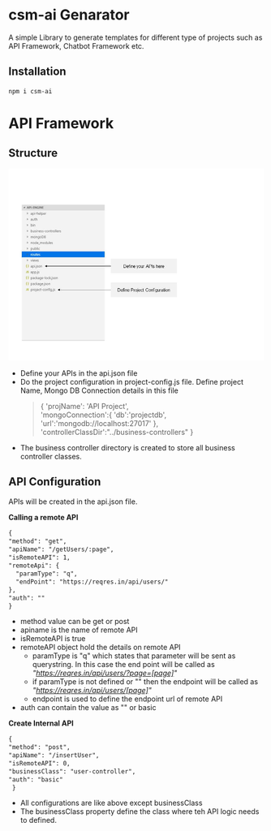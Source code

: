 # csm-ai Genarator 
A simple Library to generate templates for different type of projects such as API Framework, Chatbot Framework etc.

## Installation
    npm i csm-ai

# API Framework
Structure
------------
![Project Structure](https://raw.githubusercontent.com/dasrasmikant/assets/master/images/project-structure.jpg)
- Define your APIs in the api.json file
- Do the project configuration in project-config.js file. Define project Name, Mongo DB Connection details in this file 
    >  {
    'projName': 'API Project',    
    'mongoConnection':{
        'db':'projectdb',
        'url':'mongodb://localhost:27017'
        },
    'controllerClassDir':"../business-controllers"
    }
- The business controller directory is created to store all business controller classes.


API Configuration
------------------------
APIs will be created in the api.json file.

**Calling a remote API** 

    {
    "method": "get",
    "apiName": "/getUsers/:page",
    "isRemoteAPI": 1,
    "remoteApi": {
      "paramType": "q",
      "endPoint": "https://reqres.in/api/users/"
    },
    "auth": ""
    }
- method value can be get or post
- apiname is the name of remote API
- isRemoteAPI is true
- remoteAPI object hold the details on remote API
  - paramType is "q" which states that parameter will be sent as querystring. In this case the end point will be called as _"https://reqres.in/api/users/?page=[page]"_
  - if paramType is not defined or "" then the endpoint will be called as _"https://reqres.in/api/users/[page]"_
  - endpoint is used to define the endpoint url of remote API
- auth can contain the value as "" or basic

**Create Internal API**

    {
    "method": "post",
    "apiName": "/insertUser",
    "isRemoteAPI": 0,
    "businessClass": "user-controller",
    "auth": "basic"
     }
-   All configurations are like above  except businessClass
-   The businessClass property define the class where teh API logic needs to defined.  